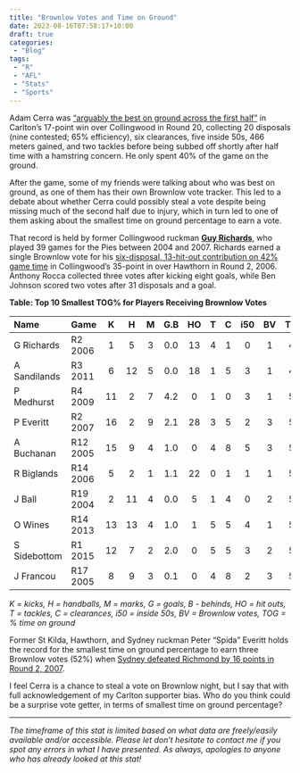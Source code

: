 ```yaml
---
title: "Brownlow Votes and Time on Ground"
date: 2023-08-16T07:58:17+10:00
draft: true
categories:
 - "Blog"
tags:
 - "R"
 - "AFL" 
 - "Stats"
 - "Sports"
---
```


<!--more-->

Adam Cerra was [“arguably the best on ground across the first half”](https://www.afl.com.au/afl/matches/4948#match-report) in Carlton’s 17-point win over Collingwood in Round 20, collecting 20 disposals (nine contested; 65% efficiency), six clearances, five inside 50s, 466 meters gained, and two tackles before being subbed off shortly after half time with a hamstring concern. He only spent 40% of the game on the ground. 

After the game, some of my friends were talking about who was best on ground, as one of them has their own Brownlow vote tracker. This led to a debate about whether Cerra could possibly steal a vote despite being missing much of the second half due to injury, which in turn led to one of them asking about the smallest time on ground percentage to earn a vote.

That record is held by former Collingwood ruckman **[Guy Richards](https://afltables.com/afl/stats/players/G/Guy_Richards.html)**, who played 39 games for the Pies between 2004 and 2007. Richards earned a single Brownlow vote for his [six-disposal, 13-hit-out contribution on 42% game time](https://afltables.com/afl/stats/games/2006/041020060409.html) in Collingwood’s 35-point in over Hawthorn in Round 2, 2006. Anthony Rocca collected three votes after kicking eight goals, while Ben Johnson scored two votes after 31 disposals and a goal.

**Table: Top 10 Smallest TOG% for Players Receiving Brownlow Votes**
<center>

| Name         | Game     |	K   | H   |	M   | G.B |	HO  | T	  | C   | i50 |	BV  | TOG |
| :----------- | :------- | :-: | :-: | :-: | :-: | :-: | :-: | :-: | :-: | :-: | :-: |
| G Richards   | R2 2006  | 1   | 5   | 3   | 0.0 |	13  | 4   |	1   | 0   |	1   | 42  |
| A Sandilands | R3 2011  | 6   | 12  |	5   | 0.0 |	18  | 1   |	5   | 3   |	1   | 48  |
| P Medhurst   | R4 2009  | 11  | 2	  | 7   | 4.2 |	0   | 1   |	0   | 3   |	1   | 52  |
| P Everitt    | R2 2007  | 16  | 2	  | 9   | 2.1 |	28  | 3   |	5   | 2	  | 3   | 52  |
| A Buchanan   | R12 2005 | 15  | 9	  | 4   | 1.0 |	0   | 4   |	8   | 5   |	3   | 53  | 
| R Biglands   | R14 2006 | 5   | 2	  | 1   | 1.1 |	22  | 0   |	1   | 1   |	1   | 54  |
| J Ball       | R19 2004 | 2   | 11  |	4   | 0.0 |	5   | 1   |	4   | 0   |	2   | 54  |
| O Wines      | R14 2013 | 13  | 13  | 4   | 1.0 |	1   | 5   |	5   | 4   |	1   | 55  |
| S Sidebottom | R1 2015  | 12  | 7	  | 2   | 2.0 |	0   | 5   |	5   | 3   |	2   | 55  |
| J Francou    | R17 2005 | 8   | 9	  | 3   | 0.1 |	0   | 4   | 8   | 2   |	3   | 56  |

</center>

*K = kicks, H = handballs, M = marks, G = goals, B - behinds, HO = hit outs, T = tackles, C = clearances, i50 = inside 50s, BV = Brownlow votes, TOG = % time on ground*

Former St Kilda, Hawthorn, and Sydney ruckman Peter “Spida” Everitt holds the record for the smallest time on ground percentage to earn three Brownlow votes (52%) when [Sydney defeated Richmond by 16 points in Round 2, 2007](https://afltables.com/afl/stats/games/2007/141620070407.html). 

I feel Cerra is a chance to steal a vote on Brownlow night, but I say that with full acknowledgement of my Carlton supporter bias. Who do you think could be a surprise vote getter, in terms of smallest time on ground percentage?

--- 

*The timeframe of this stat is limited based on what data are freely/easily available and/or accessible. Please let don’t hesitate to contact me if you spot any errors in what I have presented. As always, apologies to anyone who has already looked at this stat!*
